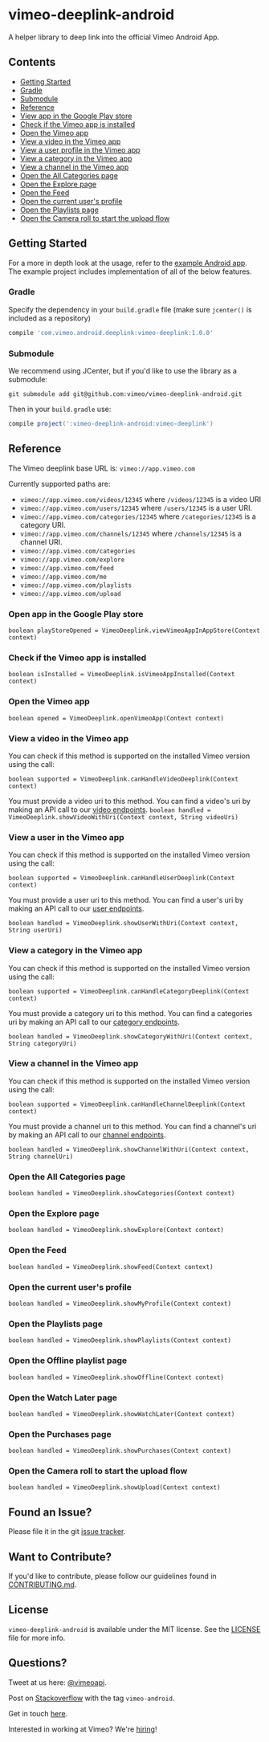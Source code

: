 # vimeo-deeplink-android
A helper library to deep link into the official Vimeo Android App.


## Contents
 - [Getting Started](#getting-started)
  - [Gradle](#gradle)
  - [Submodule](#submodule)
 - [Reference](#reference)
  - [View app in the Google Play store](#open-app-in-the-google-play-store)
  - [Check if the Vimeo app is installed](#check-if-the-vimeo-app-is-installed)
  - [Open the Vimeo app](#open-the-vimeo-app)
  - [View a video in the Vimeo app](#view-a-video-in-the-vimeo-app)
  - [View a user profile in the Vimeo app](#view-a-user-in-the-vimeo-app)
  - [View a category in the Vimeo app](#view-a-category-in-the-vimeo-app)
  - [View a channel in the Vimeo app](#view-a-channel-in-the-vimeo-app)
  - [Open the All Categories page](#open-the-all-categories-page)
  - [Open the Explore page](#open-the-explore-page)
  - [Open the Feed](#open-the-feed)
  - [Open the current user's profile](#open-the-current-users-profile)
  - [Open the Playlists page](#open-the-playlists-page)
  - [Open the Camera roll to start the upload flow](#open-the-camera-roll-to-start-the-upload-flow)

## Getting Started
For a more in depth look at the usage, refer to the [example Android app](example). The example project includes implementation of all of the below features.

### Gradle
Specify the dependency in your `build.gradle` file (make sure `jcenter()` is included as a repository)
```groovy
compile 'com.vimeo.android.deeplink:vimeo-deeplink:1.0.0'
```

### Submodule
We recommend using JCenter, but if you'd like to use the library as a submodule:
```
git submodule add git@github.com:vimeo/vimeo-deeplink-android.git
```
Then in your `build.gradle` use:
```groovy
compile project(':vimeo-deeplink-android:vimeo-deeplink')
```

## Reference

The Vimeo deeplink base URL is: `vimeo://app.vimeo.com`

Currently supported paths are:
* `vimeo://app.vimeo.com/videos/12345` where `/videos/12345` is a video URI
* `vimeo://app.vimeo.com/users/12345` where `/users/12345` is a user URI.
* `vimeo://app.vimeo.com/categories/12345` where `/categories/12345` is a category URI.
* `vimeo://app.vimeo.com/channels/12345` where `/channels/12345` is a channel URI.
* `vimeo://app.vimeo.com/categories`
* `vimeo://app.vimeo.com/explore`
* `vimeo://app.vimeo.com/feed`
* `vimeo://app.vimeo.com/me`
* `vimeo://app.vimeo.com/playlists`
* `vimeo://app.vimeo.com/upload`

### Open app in the Google Play store
`boolean playStoreOpened = VimeoDeeplink.viewVimeoAppInAppStore(Context context)`

### Check if the Vimeo app is installed
`boolean isInstalled = VimeoDeeplink.isVimeoAppInstalled(Context context)`

### Open the Vimeo app
`boolean opened = VimeoDeeplink.openVimeoApp(Context context)`

### View a video in the Vimeo app

You can check if this method is supported on the installed Vimeo version using the call:

`boolean supported = VimeoDeeplink.canHandleVideoDeeplink(Context context)`

You must provide a video uri to this method. You can find a video's uri by making an API call to our [video endpoints](https://developer.vimeo.com/api/endpoints/videos#/{video_id}).
`boolean handled = VimeoDeeplink.showVideoWithUri(Context context, String videoUri)`

### View a user in the Vimeo app

You can check if this method is supported on the installed Vimeo version using the call:

`boolean supported = VimeoDeeplink.canHandleUserDeeplink(Context context)`

You must provide a user uri to this method. You can find a user's uri by making an API call to our [user endpoints](https://developer.vimeo.com/api/endpoints/users#/{user_id}).

`boolean handled = VimeoDeeplink.showUserWithUri(Context context, String userUri)`

### View a category in the Vimeo app

You can check if this method is supported on the installed Vimeo version using the call:

`boolean supported = VimeoDeeplink.canHandleCategoryDeeplink(Context context)`

You must provide a category uri to this method. You can find a categories uri by making an API call to our [category endpoints](https://developer.vimeo.com/api/endpoints/categories#/{category_id}).

`boolean handled = VimeoDeeplink.showCategoryWithUri(Context context, String categoryUri)`

### View a channel in the Vimeo app

You can check if this method is supported on the installed Vimeo version using the call:

`boolean supported = VimeoDeeplink.canHandleChannelDeeplink(Context context)`

You must provide a channel uri to this method. You can find a channel's uri by making an API call to our [channel endpoints](https://developer.vimeo.com/api/endpoints/channels#/{channel_id}).

`boolean handled = VimeoDeeplink.showChannelWithUri(Context context, String channelUri)`

### Open the All Categories page
`boolean handled = VimeoDeeplink.showCategories(Context context)`

### Open the Explore page
`boolean handled = VimeoDeeplink.showExplore(Context context)`

### Open the Feed
`boolean handled = VimeoDeeplink.showFeed(Context context)`

### Open the current user's profile
`boolean handled = VimeoDeeplink.showMyProfile(Context context)`

### Open the Playlists page
`boolean handled = VimeoDeeplink.showPlaylists(Context context)`

### Open the Offline playlist page
`boolean handled = VimeoDeeplink.showOffline(Context context)`

### Open the Watch Later page
`boolean handled = VimeoDeeplink.showWatchLater(Context context)`

### Open the Purchases page
`boolean handled = VimeoDeeplink.showPurchases(Context context)`

### Open the Camera roll to start the upload flow
`boolean handled = VimeoDeeplink.showUpload(Context context)`

## Found an Issue?

Please file it in the git [issue tracker](https://github.com/vimeo/vimeo-deeplink-android/issues).

## Want to Contribute?

If you'd like to contribute, please follow our guidelines found in [CONTRIBUTING.md](CONTRIBUTING.md).

## License

`vimeo-deeplink-android` is available under the MIT license. See the [LICENSE](LICENSE) file for more info.

## Questions?

Tweet at us here: [@vimeoapi](https://twitter.com/vimeoapi).

Post on [Stackoverflow](http://stackoverflow.com/questions/tagged/vimeo-android) with the tag `vimeo-android`.

Get in touch [here](https://vimeo.com/help/contact).

Interested in working at Vimeo? We're [hiring](https://vimeo.com/jobs)!
